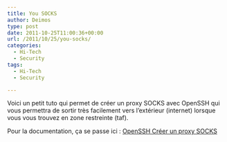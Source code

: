 ```yaml
---
title: You SOCKS
author: Deimos
type: post
date: 2011-10-25T11:00:36+00:00
url: /2011/10/25/you-socks/
categories:
  - Hi-Tech
  - Security
tags:
  - Hi-Tech
  - Security

---
```

Voici un petit tuto qui permet de créer un proxy SOCKS avec OpenSSH qui vous permettra de sortir très facilement vers l’extérieur (internet) lorsque vous vous trouvez en zone restreinte (taf).

Pour la documentation, ça se passe ici : [OpenSSH Créer un proxy SOCKS](http://wiki.deimos.fr/OpenSSH_:_Cr%C3%A9er_un_proxy_socks_en_SSH)
